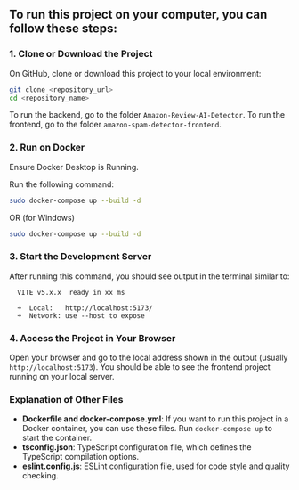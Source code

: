 ## To run this project on your computer, you can follow these steps:

### 1. Clone or Download the Project

On GitHub, clone or download this project to your local environment:

```bash
git clone <repository_url>
cd <repository_name>
```
To run the backend, go to the folder `Amazon-Review-AI-Detector`.
To run the frontend, go to the folder `amazon-spam-detector-frontend`.

### 2. Run on Docker

Ensure Docker Desktop is Running. 

Run the following command:

```bash
sudo docker-compose up --build -d
```
OR (for Windows)

```bash
sudo docker-compose up --build -d
```


### 3. Start the Development Server

After running this command, you should see output in the terminal similar to:

```
  VITE v5.x.x  ready in xx ms

  ➜  Local:   http://localhost:5173/
  ➜  Network: use --host to expose
```

### 4. Access the Project in Your Browser

Open your browser and go to the local address shown in the output (usually `http://localhost:5173`). You should be able to see the frontend project running on your local server.

### Explanation of Other Files

- **Dockerfile and docker-compose.yml**: If you want to run this project in a Docker container, you can use these files. Run `docker-compose up` to start the container.
- **tsconfig.json**: TypeScript configuration file, which defines the TypeScript compilation options.
- **eslint.config.js**: ESLint configuration file, used for code style and quality checking.
